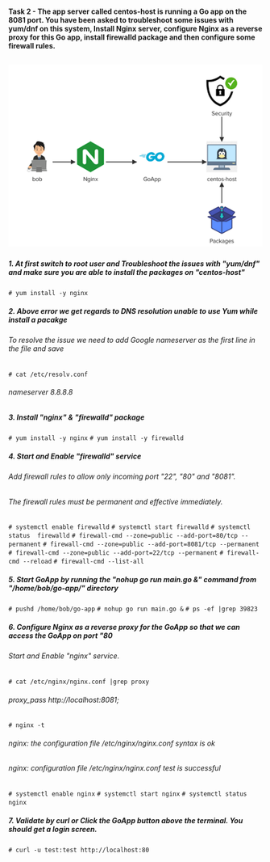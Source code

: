 #### Task 2 - The app server called centos-host is running a Go app on the 8081 port. You have been asked to troubleshoot some issues with yum/dnf on this system, Install Nginx server, configure Nginx as a reverse proxy for this Go app, install firewalld package and then configure some firewall rules.
![Nginx](Images/task2.png "Nginx Server")
---
##### 1. At first  switch to root user and Troubleshoot the issues with "yum/dnf" and make sure you are able to install the packages on *"centos-host"*
`# yum install -y nginx`

##### 2. Above error we get  regards to DNS resolution unable to use Yum while install a pacakge
###### To resolve the issue we need to add  Google nameserver as the first line in the file and save
`# cat /etc/resolv.conf`
###### nameserver 8.8.8.8

##### 3. Install "nginx"  &   "firewalld" package
`# yum install -y nginx`
`# yum install -y firewalld`

##### 4. Start and Enable "firewalld" service
###### Add firewall rules to allow only incoming port "22", "80" and "8081".
###### The firewall rules must be permanent and effective immediately.
`# systemctl enable firewalld`
`# systemctl start firewalld`
`# systemctl status  firewalld`
`# firewall-cmd --zone=public --add-port=80/tcp --permanent`
`# firewall-cmd --zone=public --add-port=8081/tcp --permanent`
`# firewall-cmd --zone=public --add-port=22/tcp --permanent`
`# firewall-cmd --reload`
`# firewall-cmd --list-all`

##### 5. Start GoApp by running the "nohup go run main.go &" command from "/home/bob/go-app/" directory
`# pushd /home/bob/go-app`
`# nohup go run main.go &`
`# ps -ef |grep 39823`

##### 6. Configure Nginx as a reverse proxy for the GoApp so that we can access the GoApp on port "80
###### Start and Enable "nginx" service.
`# cat /etc/nginx/nginx.conf |grep proxy`
###### proxy_pass  http://localhost:8081;
`# nginx -t`
###### nginx: the configuration file /etc/nginx/nginx.conf syntax is ok
###### nginx: configuration file /etc/nginx/nginx.conf test is successful
`# systemctl enable nginx`
`# systemctl start nginx`
`# systemctl status  nginx`

##### 7. Validate by curl or Click the GoApp button above the terminal. You should get a login screen.
`# curl -u test:test http://localhost:80` 
